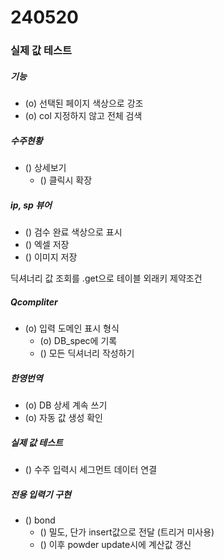 # 240520 

### 실제 값 테스트

##### 기능
- (o) 선택된 페이지 색상으로 강조
- (o) col 지정하지 않고 전체 검색

##### 수주현황
- () 상세보기
    - () 클릭시 확장

##### ip, sp 뷰어
- () 검수 완료 색상으로 표시
- () 엑셀 저장
- () 이미지 저장

딕셔너리 값 조회를 .get으로 
테이블 외래키 제약조건
##### Qcompliter
- (o) 입력 도메인 표시 형식
    - (o) DB_spec에 기록
    - () 모든 딕셔너리 작성하기

##### 한영번역
- (o) DB 상세 계속 쓰기
- (o) 자동 값 생성 확인

##### 실제 값 테스트
- () 수주 입력시 세그먼트 데이터 연결 

##### 전용 입력기 구현
- () bond
    - () 밀도, 단가 insert값으로 전달 (트리거 미사용)
    - () 이후 powder update시에 계산값 갱신 